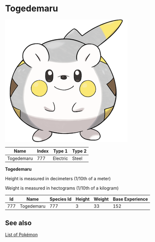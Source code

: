 # Togedemaru


![Togedemaru](images/777.png)

| **Name** | **Index** | **Type 1** | **Type 2** |
|----|----|----|----|
| Togedemaru | 777 | Electric | Steel  |

**Togedemaru** 


Height is measured in decimeters (1/10th of a meter)

Weight is measured in hectograms (1/10th of a kilogram)

| **Id** | **Name** | **Species Id** | **Height** | **Weight** | **Base Experience** |
|--------|----------|----------------|------------|------------|---------------------|
| 777 | Togedemaru | 777 | 3 | 33 | 152 |


## See also

[List of Pokémon](../pokemon.md)
